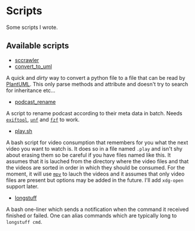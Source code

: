 # Scripts

Some scripts I wrote.

## Available scripts
- [sccrawler](/sccrawler/)
- [convert_to_uml](/convert_to_uml.py)
 
A quick and *dirty* way to convert a python file to a file that can be read by [PlantUML](http://plantuml.com).
This only parse methods and attribute and doesn't try to search for inheritance etc...
- [podcast_rename](/podcast_rename)
 
A script to rename podcast according to their meta data in batch.
Needs [`exiftool`](https://sno.phy.queensu.ca/~phil/exiftool/), [`unf`](https://github.com/io12/unf) and [`fzf`](https://github.com/junegunn/fzf#fuzzy-completion-for-bash-and-zsh) to work. 

- [play.sh](/play.sh)

A bash script for video consumption that remembers for you what the next video you want to watch is.
It does so in a file named `.play` and isn't shy about erasing them so be careful if you have files named like this.
It assumes that it is lauched from the directory where the video files and that the videos are sorted in order in which they should be consumed.
For the moment, it will use [`mpv`](https://mpv.io/) to lauch the videos and it assumes that only video files are present but options may be added in the future.
I'll add `xdg-open` support later.

- [longstuff](/longstuff)

A bash one-liner which sends a notification when the command it received finished or failed.
One can alias commands which are typically long to `longstuff cmd`.
